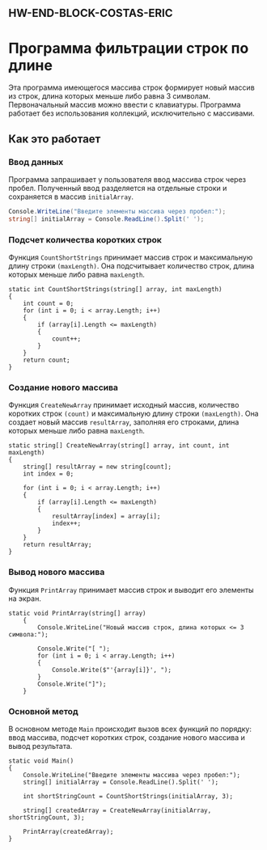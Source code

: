 ## HW-END-BLOCK-COSTAS-ERIC

# Программа фильтрации строк по длине

Эта программа имеющегося массива строк формирует новый массив из строк, длина которых меньше либо равна 3 символам. Первоначальный массив можно ввести с клавиатуры. Программа работает без использования коллекций, исключительно с массивами.

## Как это работает

### Ввод данных

Программа запрашивает у пользователя ввод массива строк через пробел. Полученный ввод разделяется на отдельные строки и сохраняется в массив `initialArray`.

```csharp
Console.WriteLine("Введите элементы массива через пробел:");
string[] initialArray = Console.ReadLine().Split(' ');
```

### Подсчет количества коротких строк

Функция `CountShortStrings` принимает массив строк и максимальную длину строки `(maxLength)`. Она подсчитывает количество строк, длина которых меньше либо равна `maxLength`.

```Csharp
static int CountShortStrings(string[] array, int maxLength)
{
    int count = 0;
    for (int i = 0; i < array.Length; i++)
    {
        if (array[i].Length <= maxLength)
        {
            count++;
        }
    }
    return count;
}
```

### Создание нового массива
Функция `CreateNewArray` принимает исходный массив, количество коротких строк `(count)` и максимальную длину строки `(maxLength)`. Она создает новый массив `resultArray`, заполняя его строками, длина которых меньше либо равна `maxLength`.

```Csharp
static string[] CreateNewArray(string[] array, int count, int maxLength)
{
    string[] resultArray = new string[count];
    int index = 0;

    for (int i = 0; i < array.Length; i++)
    {
        if (array[i].Length <= maxLength)
        {
            resultArray[index] = array[i];
            index++;
        }
    }
    return resultArray;
}
```

### Вывод нового массива
Функция `PrintArray` принимает массив строк и выводит его элементы на экран.

```Csharp
static void PrintArray(string[] array)
    {
        Console.WriteLine("Новый массив строк, длина которых <= 3 символа:");

        Console.Write("[ ");
        for (int i = 0; i < array.Length; i++)
        {
            Console.Write($"'{array[i]}', ");
        }
        Console.Write("]");
    }
```

### Основной метод

В основном методе `Main` происходит вызов всех функций по порядку: ввод массива, подсчет коротких строк, создание нового массива и вывод результата.

```Csharp
static void Main()
{
    Console.WriteLine("Введите элементы массива через пробел:");
    string[] initialArray = Console.ReadLine().Split(' ');

    int shortStringCount = CountShortStrings(initialArray, 3);

    string[] createdArray = CreateNewArray(initialArray, shortStringCount, 3);

    PrintArray(createdArray);
}
```